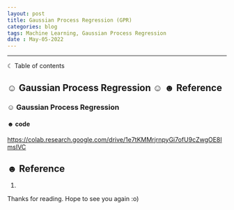 ```yaml
---
layout: post
title: Gaussian Process Regression (GPR)
categories: blog
tags: Machine Learning, Gaussian Process Regression
date : May-05-2022
---
```



-----------------------------------------------------------------------
☾ Table of contents

☺︎ Gaussian Process Regression
☺︎ 
☻ Reference
-----------------------------------------------------------------------


### ☺︎ Gaussian Process Regression



#### ☻ code 
https://colab.research.google.com/drive/1e7tKMMrjrnpyGi7ofU9cZwgOE8ImsIVC



## ☻ Reference
1. 
Thanks for reading. Hope to see you again :o)
